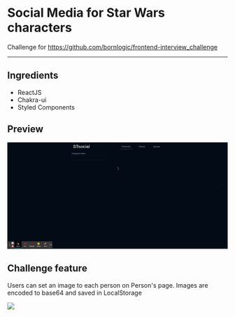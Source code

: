 # Social Media for Star Wars characters

Challenge for https://github.com/bornlogic/frontend-interview_challenge

---

## Ingredients

- ReactJS
- Chakra-ui
- Styled Components

## Preview

<img src='./.github/preview.gif' />

## Challenge feature

Users can set an image to each person on Person's page. Images are encoded to base64 and saved in LocalStorage

<img src='./.github/image_preview.gif' />
